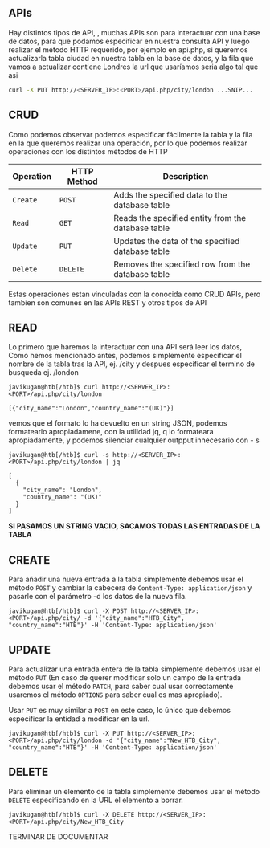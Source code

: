 ## APIs 

Hay distintos tipos de API, , muchas APIs son para interactuar con una base de datos, para que podamos especificar en nuestra consulta API y luego realizar el método HTTP requerido, por ejemplo en api.php, si queremos actualizarla tabla ciudad en nuestra tabla en la base de datos, y la fila que vamos a actualizar contiene Londres la url que usaríamos seria algo tal que asi 

``` bash
curl -X PUT http://<SERVER_IP>:<PORT>/api.php/city/london ...SNIP...
```

## CRUD

Como podemos observar podemos especificar fácilmente la tabla y la fila en la que queremos realizar una operación, por lo que podemos realizar operaciones con los distintos métodos de HTTP

|Operation|HTTP Method|Description|
|---|---|---|
|`Create`|`POST`|Adds the specified data to the database table|
|`Read`|`GET`|Reads the specified entity from the database table|
|`Update`|`PUT`|Updates the data of the specified database table|
|`Delete`|`DELETE`|Removes the specified row from the database table|

Estas operaciones estan vinculadas con la conocida como CRUD APIs, pero tambien son comunes en las APIs REST y otros tipos de API

## READ

Lo primero que haremos la interactuar con una API será leer los datos, Como hemos mencionado antes, podemos simplemente especificar el nombre de la tabla tras la API, ej. /city y despues especificar el termino de busqueda ej. /london

```shell
javikugan@htb[/htb]$ curl http://<SERVER_IP>:<PORT>/api.php/city/london

[{"city_name":"London","country_name":"(UK)"}]
```

vemos que el formato lo ha devuelto en un string JSON, podemos formatearlo apropiadamene, con la utilidad jq, q lo formateara apropiadamente, y podemos silenciar cualquier outpput innecesario con - s 

```shell
javikugan@htb[/htb]$ curl -s http://<SERVER_IP>:<PORT>/api.php/city/london | jq

[
  {
    "city_name": "London",
    "country_name": "(UK)"
  }
]
```

**SI PASAMOS UN STRING VACIO, SACAMOS TODAS LAS ENTRADAS DE LA TABLA**

## CREATE

Para añadir una nueva entrada a la tabla simplemente debemos usar el método `POST` y cambiar la cabecera de `Content-Type: application/json` y pasarle con el parámetro -d los datos de la nueva fila.

```shell
javikugan@htb[/htb]$ curl -X POST http://<SERVER_IP>:<PORT>/api.php/city/ -d '{"city_name":"HTB_City", "country_name":"HTB"}' -H 'Content-Type: application/json'
```

## UPDATE 

Para actualizar una entrada entera de la tabla simplemente debemos usar el método `PUT` (En caso de querer modificar solo un campo de la entrada debemos usar el método `PATCH`, para saber cual usar correctamente usaremos el método `OPTIONS` para saber cual es mas apropiado).

Usar `PUT` es muy similar a `POST` en este caso, lo único que debemos especificar la entidad a modificar en la url.

```shell
javikugan@htb[/htb]$ curl -X PUT http://<SERVER_IP>:<PORT>/api.php/city/london -d '{"city_name":"New_HTB_City", "country_name":"HTB"}' -H 'Content-Type: application/json'
```

## DELETE

Para eliminar un elemento de la tabla simplemente debemos usar el método `DELETE` especificando en la URL el elemento a borrar.

```shell
javikugan@htb[/htb]$ curl -X DELETE http://<SERVER_IP>:<PORT>/api.php/city/New_HTB_City
```



TERMINAR DE DOCUMENTAR

